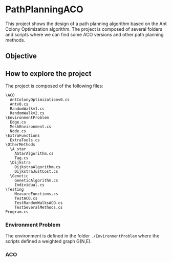 # PathPlanningACO
This project shows the design of a path planning algorithm based on the Ant Colony Optimization algorithm. The project is composed of several folders and scripts where we can find some ACO versions and other path planning methods.

## Objective


## How to explore the project
The project is composed of the following files: 
```
\ACO
  AntColonyOptimizationv0.cs
  Antv0.cs
  RandomWalkv1.cs
  RandomWalkv2.cs
\EnvironmentProblem
  Edge.cs
  MeshEnvironment.cs
  Node.cs
\ExtraFunctions
  ExtraTools.cs
\OtherMethods
  \A_star
    AStarAlgorithm.cs
    Tag.cs
  \Dijkstra
    DijkstraAlgorithm.cs
    DijkstraJustCost.cs
  \Genetic
    GeneticAlgorithm.cs
    Individual.cs
\Testing
    MeasureFunctions.cs
    TestACO.cs
    TestRandomWalksACO.cs
    TestSeveralMethods.cs
Program.cs
```

### Environment Problem 

The environment is defined in the folder `./EnvironmentProblem` where the scripts defined a weighted graph G(N,E).

### ACO

